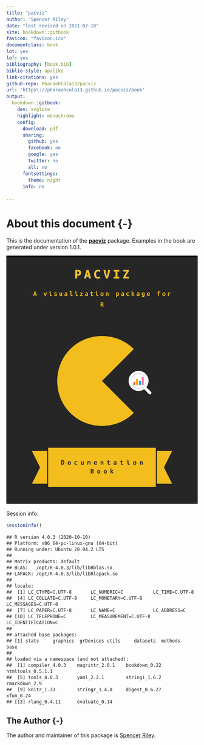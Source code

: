 ```yaml
---
title: "pacviz"
author: "Spencer Riley"
date: "last revised on 2021-07-10"
site: bookdown::gitbook
favicon: "favicon.ico"
documentclass: book
lot: yes
lof: yes
bibliography: [book.bib]
biblio-style: apalike
link-citations: yes
github-repo: PharaohCola13/pacviz
url: 'https\://pharaohcola13.github.io/pacviz/book'
output:
  bookdown::gitbook:
    dev: svglite
    highlight: monochrome
    config:
      download: pdf
      sharing:
        github: yes
        facebook: no
        google: yes
        twitter: no
        all: no
      fontsettings:
        theme: night
      info: no

---
```

<!-- default, tango, pygments, kate, monochrome, espresso, zenburn, and haddock -->
# About this document {-}

This is the documentation of the
[**pacviz**](https://cran.r-project.org/package=pacviz) package. Examples
in the book are generated under version 1.0.1.

<img src="images/cover.png" style="width:500px;border:2px solid black;" />

Session info:


```r
sessionInfo()
```

```
## R version 4.0.3 (2020-10-10)
## Platform: x86_64-pc-linux-gnu (64-bit)
## Running under: Ubuntu 20.04.2 LTS
## 
## Matrix products: default
## BLAS:   /opt/R-4.0.3/lib/libRblas.so
## LAPACK: /opt/R-4.0.3/lib/libRlapack.so
## 
## locale:
##  [1] LC_CTYPE=C.UTF-8       LC_NUMERIC=C           LC_TIME=C.UTF-8       
##  [4] LC_COLLATE=C.UTF-8     LC_MONETARY=C.UTF-8    LC_MESSAGES=C.UTF-8   
##  [7] LC_PAPER=C.UTF-8       LC_NAME=C              LC_ADDRESS=C          
## [10] LC_TELEPHONE=C         LC_MEASUREMENT=C.UTF-8 LC_IDENTIFICATION=C   
## 
## attached base packages:
## [1] stats     graphics  grDevices utils     datasets  methods   base     
## 
## loaded via a namespace (and not attached):
##  [1] compiler_4.0.3    magrittr_2.0.1    bookdown_0.22     htmltools_0.5.1.1
##  [5] tools_4.0.3       yaml_2.2.1        stringi_1.6.2     rmarkdown_2.9    
##  [9] knitr_1.33        stringr_1.4.0     digest_0.6.27     xfun_0.24        
## [13] rlang_0.4.11      evaluate_0.14
```

## The Author {-}
The author and maintainer of this package is [Spencer Riley](https://pharaohcola13.github.io).
